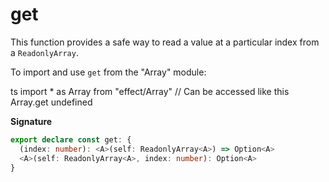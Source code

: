 # get

This function provides a safe way to read a value at a particular index from a `ReadonlyArray`.

To import and use `get` from the "Array" module:

ts
import \* as Array from "effect/Array"
// Can be accessed like this
Array.get
undefined

**Signature**

```ts
export declare const get: {
  (index: number): <A>(self: ReadonlyArray<A>) => Option<A>
  <A>(self: ReadonlyArray<A>, index: number): Option<A>
}
```
